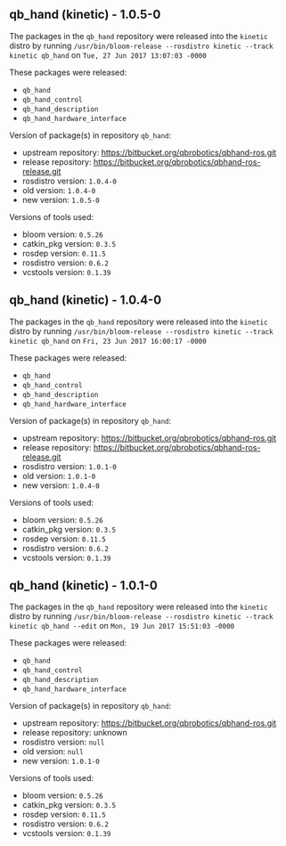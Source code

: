 ## qb_hand (kinetic) - 1.0.5-0

The packages in the `qb_hand` repository were released into the `kinetic` distro by running `/usr/bin/bloom-release --rosdistro kinetic --track kinetic qb_hand` on `Tue, 27 Jun 2017 13:07:03 -0000`

These packages were released:
- `qb_hand`
- `qb_hand_control`
- `qb_hand_description`
- `qb_hand_hardware_interface`

Version of package(s) in repository `qb_hand`:

- upstream repository: https://bitbucket.org/qbrobotics/qbhand-ros.git
- release repository: https://bitbucket.org/qbrobotics/qbhand-ros-release.git
- rosdistro version: `1.0.4-0`
- old version: `1.0.4-0`
- new version: `1.0.5-0`

Versions of tools used:

- bloom version: `0.5.26`
- catkin_pkg version: `0.3.5`
- rosdep version: `0.11.5`
- rosdistro version: `0.6.2`
- vcstools version: `0.1.39`


## qb_hand (kinetic) - 1.0.4-0

The packages in the `qb_hand` repository were released into the `kinetic` distro by running `/usr/bin/bloom-release --rosdistro kinetic --track kinetic qb_hand` on `Fri, 23 Jun 2017 16:00:17 -0000`

These packages were released:
- `qb_hand`
- `qb_hand_control`
- `qb_hand_description`
- `qb_hand_hardware_interface`

Version of package(s) in repository `qb_hand`:

- upstream repository: https://bitbucket.org/qbrobotics/qbhand-ros.git
- release repository: https://bitbucket.org/qbrobotics/qbhand-ros-release.git
- rosdistro version: `1.0.1-0`
- old version: `1.0.1-0`
- new version: `1.0.4-0`

Versions of tools used:

- bloom version: `0.5.26`
- catkin_pkg version: `0.3.5`
- rosdep version: `0.11.5`
- rosdistro version: `0.6.2`
- vcstools version: `0.1.39`


## qb_hand (kinetic) - 1.0.1-0

The packages in the `qb_hand` repository were released into the `kinetic` distro by running `/usr/bin/bloom-release --rosdistro kinetic --track kinetic qb_hand --edit` on `Mon, 19 Jun 2017 15:51:03 -0000`

These packages were released:
- `qb_hand`
- `qb_hand_control`
- `qb_hand_description`
- `qb_hand_hardware_interface`

Version of package(s) in repository `qb_hand`:

- upstream repository: https://bitbucket.org/qbrobotics/qbhand-ros.git
- release repository: unknown
- rosdistro version: `null`
- old version: `null`
- new version: `1.0.1-0`

Versions of tools used:

- bloom version: `0.5.26`
- catkin_pkg version: `0.3.5`
- rosdep version: `0.11.5`
- rosdistro version: `0.6.2`
- vcstools version: `0.1.39`


